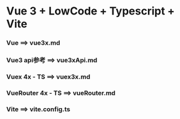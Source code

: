 # Vue 3 + LowCode + Typescript + Vite

### Vue ==> vue3x.md

### Vue3 api参考 ==> vue3xApi.md

### Vuex 4x - TS ==> vuex3x.md

### VueRouter 4x - TS ==> vueRouter.md 

### Vite ==> vite.config.ts
